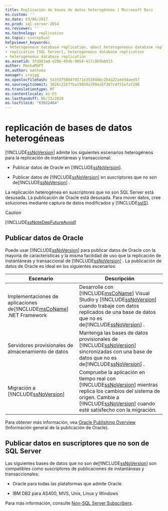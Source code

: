 ```yaml
---
title: Replicación de bases de datos heterogéneas | Microsoft Docs
ms.custom: ''
ms.date: 03/06/2017
ms.prod: sql-server-2014
ms.reviewer: ''
ms.technology: replication
ms.topic: conceptual
helpviewer_keywords:
- heterogeneous database replication, about heterogeneous database replication
- replication [SQL Server], heterogeneous database replication
- heterogeneous database replication
ms.assetid: 3fd983ad-e206-45db-9054-417c9b5bb815
author: MashaMSFT
ms.author: mathoma
manager: craigg
ms.openlocfilehash: 543fd750047d171e353940bc2b4a22a4e54aed57
ms.sourcegitcommit: 3026c22b7fba19059a769ea5f367c4f51efaf286
ms.translationtype: MT
ms.contentlocale: es-ES
ms.lasthandoff: 06/15/2019
ms.locfileid: "63022464"
---
```

# <a name="heterogeneous-database-replication"></a>replicación de bases de datos heterogéneas
  [!INCLUDE[ssNoVersion](../../../includes/ssnoversion-md.md)] admite los siguientes escenarios heterogéneos para la replicación de instantáneas y transaccional:  
  
-   Publicar datos de Oracle en [!INCLUDE[ssNoVersion](../../../includes/ssnoversion-md.md)].  
  
-   Publicar datos de [!INCLUDE[ssNoVersion](../../../includes/ssnoversion-md.md)] en suscriptores que no son de[!INCLUDE[ssNoVersion](../../../includes/ssnoversion-md.md)] .  
  
 La replicación heterogénea en suscriptores que no son SQL Server está desusada. La publicación de Oracle está desusada. Para mover datos, cree soluciones mediante captura de datos modificados y [!INCLUDE[ssIS](../../../includes/ssis-md.md)].  
  
> [!CAUTION]  
>  [!INCLUDE[ssNoteDepFutureAvoid](../../../includes/ssnotedepfutureavoid-md.md)]  
  
## <a name="publishing-data-from-oracle"></a>Publicar datos de Oracle  
 Puede usar [!INCLUDE[ssNoVersion](../../../includes/ssnoversion-md.md)] para publicar datos de Oracle con la mayoría de características y la misma facilidad de uso que la replicación de instantáneas y transaccional de [!INCLUDE[ssNoVersion](../../../includes/ssnoversion-md.md)] . La publicación de datos de Oracle es ideal en los siguientes escenarios:  
  
|Escenario|Descripción|  
|--------------|-----------------|  
|Implementaciones de aplicaciones de[!INCLUDE[msCoName](../../../includes/msconame-md.md)] .NET Framework|Desarrolle con [!INCLUDE[msCoName](../../../includes/msconame-md.md)] Visual Studio y [!INCLUDE[ssNoVersion](../../../includes/ssnoversion-md.md)] cuando trabaje con datos replicados de una base de datos que no es de[!INCLUDE[ssNoVersion](../../../includes/ssnoversion-md.md)] .|  
|Servidores provisionales de almacenamiento de datos|Mantenga las bases de datos provisionales de [!INCLUDE[ssNoVersion](../../../includes/ssnoversion-md.md)] sincronizadas con una base de datos que no es de[!INCLUDE[ssNoVersion](../../../includes/ssnoversion-md.md)] .|  
|Migración a [!INCLUDE[ssNoVersion](../../../includes/ssnoversion-md.md)]|Compruebe la aplicación en tiempo real con [!INCLUDE[ssNoVersion](../../../includes/ssnoversion-md.md)] mientras replica los cambios del sistema de origen. Cambie a [!INCLUDE[ssNoVersion](../../../includes/ssnoversion-md.md)] cuando esté satisfecho con la migración.|  
  
 Para obtener más información, vea [Oracle Publishing Overview](oracle-publishing-overview.md) (Información general de la publicación de Oracle).  
  
## <a name="publishing-data-to-non-sql-server-subscribers"></a>Publicar datos en suscriptores que no son de SQL Server  
 Las siguientes bases de datos que no son de[!INCLUDE[ssNoVersion](../../../includes/ssnoversion-md.md)] son compatibles como suscriptores de publicaciones de instantáneas y transaccionales:  
  
-   Oracle para todas las plataformas que admite Oracle.  
  
-   IBM DB2 para AS400, MVS, Unix, Linux y Windows  
  
 Para más información, consulte [Non-SQL Server Subscribers](non-sql-server-subscribers.md).  
  
  
